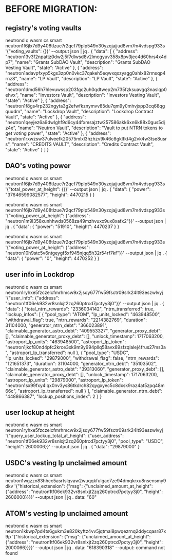 # BEFORE MIGRATION:

## registry's voting vaults

neutrond q wasm cs smart neutron1f6jlx7d9y408tlzue7r2qcf79plp549n30yzqjajjud8vm7m4vdspg933s '{"voting_vaults": {}}'
--output json | jq .
{
"data": [
{
"address": "neutron13v3f2npattz0dw2j5f7dlwsd8v2lmcgyuv358x8pv3jec4d60hrs4x4dp7",
"name": "Grants SubDAO Vault",
"description": "Grants SubDAO Vesting Vault",
"state": "Active"
},
{
"address": "neutron1adavpfxyp5kgs3zp0n0vkc37qakeh5eqwxqxzysgg0ahlx82rmsqp4rnz8",
"name": "LP Vault",
"description": "LP Vault",
"state": "Active"
},
{
"address": "neutron1dmd56h7hlevuwssp203fgc2uh0qdtwep2m735fzksuavgq3naslqp0ehvx",
"name": "Investors Vault",
"description": "Investors Vesting Vault",
"state": "Active"
},
{
"address": "neutron1f8gs4rp232ngyta3g2efwfkznymvv85du7qm9y0mhvjxpp3cq68qgquudm",
"name": "Lockdrop Vault",
"description": "Lockdrop Contract Vault",
"state": "Active"
},
{
"address": "neutron1qeyjez6a9dwlghf9d6cy44fxmsajztw257586akk6xn6k88x0gus5djz4e",
"name": "Neutron Vault",
"description": "Vault to put NTRN tokens to get voting power",
"state": "Active"
},
{
"address": "neutron1rxwzsw37ulveefk20575mlxl3hzhzv9k46c8gklfkt4g2vk4w3tse8usrs",
"name": "CREDITS VAULT",
"description": "Credits Contract Vault",
"state": "Active"
}
]
}

## DAO's voting power

neutrond q wasm cs smart neutron1f6jlx7d9y408tlzue7r2qcf79plp549n30yzqjajjud8vm7m4vdspg933s '{"total_power_at_height":
{}}' --output json | jq .
{
"data": {
"power": "37646599082577",
"height": 4470215
}
}

neutrond q wasm cs smart neutron1f6jlx7d9y408tlzue7r2qcf79plp549n30yzqjajjud8vm7m4vdspg933s '{"voting_power_at_height":
{"address": "neutron1m9l358xunhhwds0568za49mzhvuxx9ux8xafx2"}}' --output json | jq .
{
"data": {
"power": "51910",
"height": 4470237
}
}

neutrond q wasm cs smart neutron1f6jlx7d9y408tlzue7r2qcf79plp549n30yzqjajjud8vm7m4vdspg933s '{"voting_power_at_height":
{"address": "neutron10h9stc5v6ntgeygf5xf945njqq5h32r54rf7kf"}}' --output json | jq .
{
"data": {
"power": "0",
"height": 4470252
}
}

## user info in Lockdrop

neutrond q wasm cs smart neutron1ryhxe5fzczelcfmrhmcw9x2jsqy677fw59fsctr09srk24lt93eszwlvyj '{"user_info": {"address": "neutron1tf06ek932vr8snlxjt2zq260ptrcd7pctyy3j0"}}' --output json | jq .
{
"data": {
"total_ntrn_rewards": "2336034142",
"ntrn_transferred": true,
"lockup_infos": [
{
"pool_type": "ATOM",
"lp_units_locked": "463948500",
"withdrawal_flag": true,
"ntrn_rewards": "2214382769",
"duration": 31104000,
"generator_ntrn_debt": "366023891",
"claimable_generator_astro_debt": "409553327",
"generator_proxy_debt": [],
"claimable_generator_proxy_debt": [],
"unlock_timestamp": 1717063200,
"astroport_lp_units": "463948500",
"astroport_lp_token": "neutron1jkcf80nd4pfc2krce3xk9m9y994pllq58avx89sfzqlalej4frus27ms3a",
"astroport_lp_transferred": null
},
{
"pool_type": "USDC",
"lp_units_locked": "29879000",
"withdrawal_flag": false,
"ntrn_rewards": "121651373",
"duration": 31104000,
"generator_ntrn_debt": "35103502",
"claimable_generator_astro_debt": "39313060",
"generator_proxy_debt": [],
"claimable_generator_proxy_debt": [],
"unlock_timestamp": 1717063200,
"astroport_lp_units": "29879000",
"astroport_lp_token": "neutron1sx99fxy4lqx0nv3ys86tkdrch82qygxyec5c8dxsk9raz4at5zpq48m66c",
"astroport_lp_transferred": null
}
],
"claimable_generator_ntrn_debt": "448866387",
"lockup_positions_index": 2
}
}
## user lockup at height

neutrond q wasm cs smart neutron1ryhxe5fzczelcfmrhmcw9x2jsqy677fw59fsctr09srk24lt93eszwlvyj '{"query_user_lockup_total_at_height": {"user_address": "neutron1tf06ek932vr8snlxjt2zq260ptrcd7pctyy3j0", "pool_type": "USDC", "height": 2600006}}' --output json | jq .
{
"data": "29879000"
}

## USDC's vesting lp unclaimed amount

neutrond q wasm cs smart neutron1wgzzn83hhcc5asrtslqvaw2wuqqkfulgac7ze94dmqkrxu8nsensmy9dkv '{"historical_extension": {"msg": {"unclaimed_amount_at_height": {"address": "neutron1tf06ek932vr8snlxjt2zq260ptrcd7pctyy3j0", "height": 2606000}}}}'
--output json | jq .
data: "60"

## ATOM's vesting lp unclaimed amount

neutrond q wasm cs smart neutron1kkwp7pd4ts6gukm3e820kyftz4vv5jqtmal8pwqezrnq2ddycqasr87x9p '{"historical_extension": {"msg": {"unclaimed_amount_at_height": {"address": "neutron1tf06ek932vr8snlxjt2zq260ptrcd7pctyy3j0", "height": 2000066}}}}'
--output json | jq .
data: "618390318"
--output: command not found


